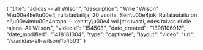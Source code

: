 {
    "title": "adidas -- all Wilson",
    "description": "Wille \"Wilson\" M\u00e4kel\u00e4, rullalautailija, 20 vuotta, Sein\u00e4joki Rullalautailu on el\u00e4m\u00e4ntapa -- kehitty\u00e4 voi jatkuvasti, edes taivas ei ole rajana. All Wilson.",
    "videoid": "154503",
    "date_created": "1398106912",
    "date_modified": "1418181304",
    "type": "captivate",
    "layout": "video",
    "url": "\/v\/adidas-all-wilson\/154503"
}